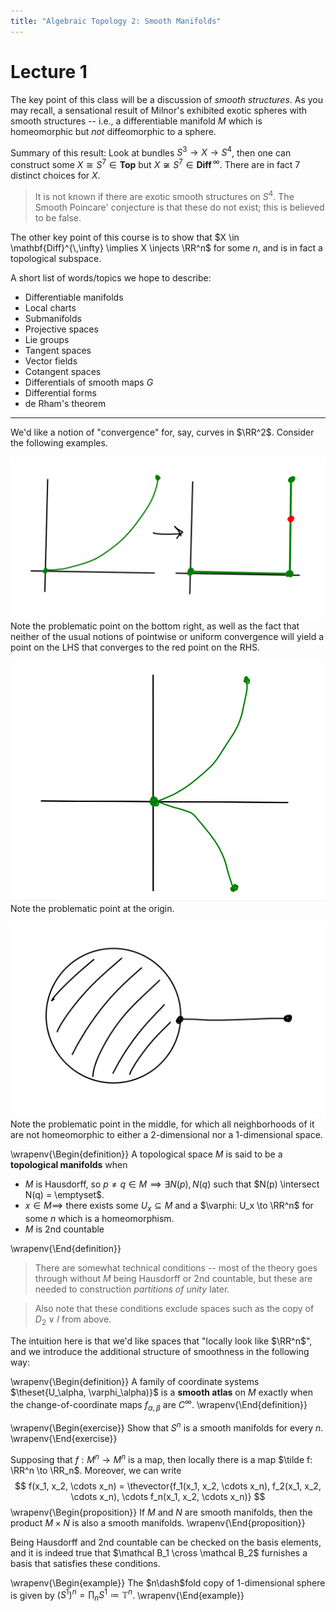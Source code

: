 ```yaml
---
title: "Algebraic Topology 2: Smooth Manifolds"
---
```


# Lecture 1

The key point of this class will be a discussion of *smooth structures*. As you may recall, a sensational result of Milnor's exhibited exotic spheres with smooth structures -- i.e., a differentiable manifold $M$ which is homeomorphic but *not* diffeomorphic to a sphere.

Summary of this result: Look at bundles $S^3 \to X \to S^4$, then one can construct some $X \cong S^7 \in \mathbf{Top}$ but $X \not \cong S^7 \in \mathbf{Diff}^{\,\infty}$. There are in fact 7 distinct choices for $X$.

> It is not known if there are exotic smooth structures on $S^4$. The Smooth Poincare' conjecture is that these do not exist; this is believed to be false.

The other key point of this course is to show that $X \in \mathbf{Diff}^{\,\infty} \implies X \injects \RR^n$ for some $n$, and is in fact a topological subspace.

A short list of words/topics we hope to describe:

- Differentiable manifolds
- Local charts
- Submanifolds
- Projective spaces
- Lie groups
- Tangent spaces
- Vector fields
- Cotangent spaces
- Differentials of smooth maps $G$
- Differential forms
- de Rham's theorem

---

We'd like a notion of "convergence" for, say, curves in $\RR^2$. Consider the following examples.


![$y=x^n,~ n\to \infty$](figures/2019-08-16-00:38.png)
\
Note the problematic point on the bottom right, as well as the fact that neither of the usual notions of pointwise or uniform convergence will yield a point on the LHS that converges to the red point on the RHS.

![y^2 = x^3](figures/2019-08-16-01:09.png)
\
Note the problematic point at the origin.


![$D^2 \vee I$](figures/2019-08-16-01:10.png)
\
Note the problematic point in the middle, for which all neighborhoods of it are not homeomorphic to either a 2-dimensional nor a 1-dimensional space.

\wrapenv{\Begin{definition}}
A topological space $M$ is said to be a **topological manifolds**  when

- $M$ is Hausdorff, so $p\neq q \in M \implies \exists N(p), N(q)$ such that $N(p) \intersect N(q) = \emptyset$.
- $x\in M \implies$ there exists some $U_x \subseteq M$ and a $\varphi: U_x \to \RR^n$ for some $n$ which is a homeomorphism.
- $M$ is 2nd countable

\wrapenv{\End{definition}}

> There are somewhat technical conditions -- most of the theory goes through without $M$ being Hausdorff or 2nd countable, but these are needed to construction *partitions of unity* later.

> Also note that these conditions exclude spaces such as the copy of $D_2 \vee I$ from above.

The intuition here is that we'd like spaces that "locally look like $\RR^n$", and we introduce the additional structure of smoothness in the following way:

\wrapenv{\Begin{definition}}
A family of coordinate systems $\theset{U_\alpha, \varphi_\alpha)}$ is a **smooth atlas** on $M$ exactly when the change-of-coordinate maps $f_{\alpha, \beta}$ are $C^\infty$.
\wrapenv{\End{definition}}

\wrapenv{\Begin{exercise}}
Show that $S^n$ is a smooth manifolds for every $n$.
\wrapenv{\End{exercise}}

Supposing that $f: M^n \to M^n$ is a map, then locally there is a map $\tilde f: \RR^n \to \RR_n$. Moreover, we can write
$$
f(x_1, x_2, \cdots x_n) = \thevector{f_1(x_1, x_2, \cdots x_n), f_2(x_1, x_2, \cdots x_n), \cdots f_n(x_1, x_2, \cdots x_n)}
$$
\wrapenv{\Begin{proposition}}
If $M$ and $N$ are smooth manifolds, then the product $M\times N$ is also a smooth manifolds.
\wrapenv{\End{proposition}}

Being Hausdorff and 2nd countable can be checked on the basis elements, and it is indeed true that $\mathcal B_1 \cross \mathcal B_2$ furnishes a basis that satisfies these conditions.

\wrapenv{\Begin{example}}
The $n\dash$fold copy of 1-dimensional sphere is given by $(S^1)^n = \prod_n S^1 {\coloneq} \mathbb{T}^n$.
\wrapenv{\End{example}}
